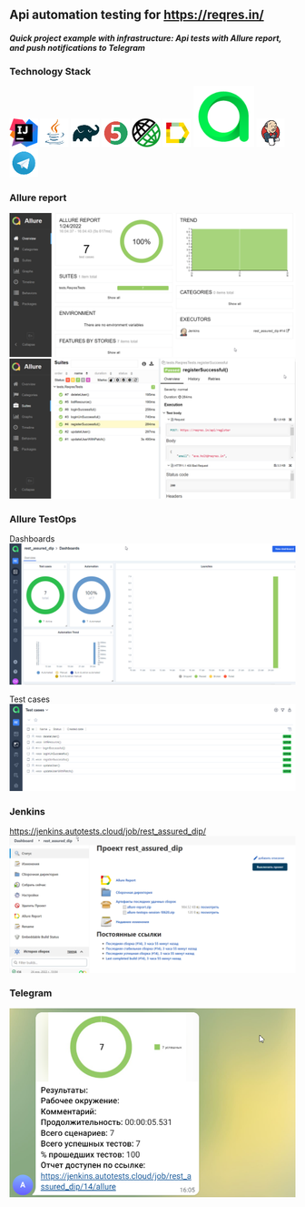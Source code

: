 ## Api automation testing for https://reqres.in/

#### *Quick project example with infrastructure: Api tests with Allure report, and push notifications to Telegram*

### Technology Stack

![IntelliJ Idea](images/icons/Idea.png)
![Java](images/icons/Java.png)
![Gradle](images/icons/Gradle.png)
![JUnit5](images/icons/JUnit5.png)
![Selenide](images/icons/RESTAssured.png)
![Allure_Report](images/icons/Allure_Report.png)
![Allure_TestOps](images/icons/TestOps.svg)
![Jenkins](images/icons/Jenkins.png)
![Telegram](images/icons/Telegram.png)

### Allure report
![Allure](images/Allure1.png)
![Allure](images/Allure2.png)


### Allure TestOps  
Dashboards
![TestOps Dashboards](images/AllureTestOps.png)

Test cases
![TestOps TestCases](images/AllureTestOps1.png)


### Jenkins
https://jenkins.autotests.cloud/job/rest_assured_dip/
![Jenkins](images/Jenkins.png)

### Telegram
![Telegram](images/Telegram.png)
